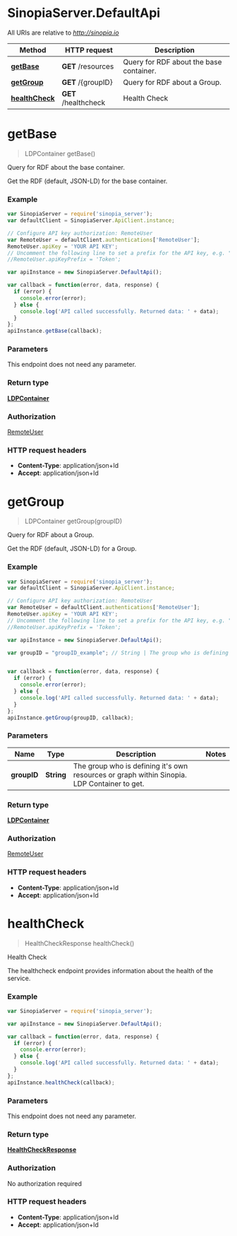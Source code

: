 # SinopiaServer.DefaultApi

All URIs are relative to *http://sinopia.io*

Method | HTTP request | Description
------------- | ------------- | -------------
[**getBase**](DefaultApi.md#getBase) | **GET** /resources | Query for RDF about the base container.
[**getGroup**](DefaultApi.md#getGroup) | **GET** /{groupID} | Query for RDF about a Group.
[**healthCheck**](DefaultApi.md#healthCheck) | **GET** /healthcheck | Health Check


<a name="getBase"></a>
# **getBase**
> LDPContainer getBase()

Query for RDF about the base container.

Get the RDF (default, JSON-LD) for the base container.

### Example
```javascript
var SinopiaServer = require('sinopia_server');
var defaultClient = SinopiaServer.ApiClient.instance;

// Configure API key authorization: RemoteUser
var RemoteUser = defaultClient.authentications['RemoteUser'];
RemoteUser.apiKey = 'YOUR API KEY';
// Uncomment the following line to set a prefix for the API key, e.g. "Token" (defaults to null)
//RemoteUser.apiKeyPrefix = 'Token';

var apiInstance = new SinopiaServer.DefaultApi();

var callback = function(error, data, response) {
  if (error) {
    console.error(error);
  } else {
    console.log('API called successfully. Returned data: ' + data);
  }
};
apiInstance.getBase(callback);
```

### Parameters
This endpoint does not need any parameter.

### Return type

[**LDPContainer**](LDPContainer.md)

### Authorization

[RemoteUser](../README.md#RemoteUser)

### HTTP request headers

 - **Content-Type**: application/json+ld
 - **Accept**: application/json+ld

<a name="getGroup"></a>
# **getGroup**
> LDPContainer getGroup(groupID)

Query for RDF about a Group.

Get the RDF (default, JSON-LD) for a Group.

### Example
```javascript
var SinopiaServer = require('sinopia_server');
var defaultClient = SinopiaServer.ApiClient.instance;

// Configure API key authorization: RemoteUser
var RemoteUser = defaultClient.authentications['RemoteUser'];
RemoteUser.apiKey = 'YOUR API KEY';
// Uncomment the following line to set a prefix for the API key, e.g. "Token" (defaults to null)
//RemoteUser.apiKeyPrefix = 'Token';

var apiInstance = new SinopiaServer.DefaultApi();

var groupID = "groupID_example"; // String | The group who is defining it's own resources or graph within Sinopia. LDP Container to get.


var callback = function(error, data, response) {
  if (error) {
    console.error(error);
  } else {
    console.log('API called successfully. Returned data: ' + data);
  }
};
apiInstance.getGroup(groupID, callback);
```

### Parameters

Name | Type | Description  | Notes
------------- | ------------- | ------------- | -------------
 **groupID** | **String**| The group who is defining it&#39;s own resources or graph within Sinopia. LDP Container to get. | 

### Return type

[**LDPContainer**](LDPContainer.md)

### Authorization

[RemoteUser](../README.md#RemoteUser)

### HTTP request headers

 - **Content-Type**: application/json+ld
 - **Accept**: application/json+ld

<a name="healthCheck"></a>
# **healthCheck**
> HealthCheckResponse healthCheck()

Health Check

The healthcheck endpoint provides information about the health of the service.

### Example
```javascript
var SinopiaServer = require('sinopia_server');

var apiInstance = new SinopiaServer.DefaultApi();

var callback = function(error, data, response) {
  if (error) {
    console.error(error);
  } else {
    console.log('API called successfully. Returned data: ' + data);
  }
};
apiInstance.healthCheck(callback);
```

### Parameters
This endpoint does not need any parameter.

### Return type

[**HealthCheckResponse**](HealthCheckResponse.md)

### Authorization

No authorization required

### HTTP request headers

 - **Content-Type**: application/json+ld
 - **Accept**: application/json+ld

